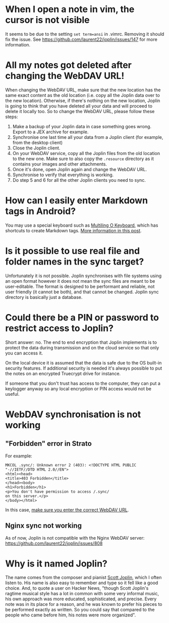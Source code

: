 # When I open a note in vim, the cursor is not visible

It seems to be due to the setting `set term=ansi` in .vimrc. Removing it should fix the issue. See https://github.com/laurent22/joplin/issues/147 for more information.

# All my notes got deleted after changing the WebDAV URL!

When changing the WebDAV URL, make sure that the new location has the same exact content as the old location (i.e. copy all the Joplin data over to the new location). Otherwise, if there's nothing on the new location, Joplin is going to think that you have deleted all your data and will proceed to delete it locally too. So to change the WebDAV URL, please follow these steps:

1. Make a backup of your Joplin data in case something goes wrong. Export to a JEX archive for example.
2. Synchronise one last time all your data from a Joplin client (for example, from the desktop client)
3. Close the Joplin client.
4. On your WebDAV service, copy all the Joplin files from the old location to the new one. Make sure to also copy the `.resource` directory as it contains your images and other attachments.
5. Once it's done, open Joplin again and change the WebDAV URL.
6. Synchronise to verify that everything is working.
7. Do step 5 and 6 for all the other Joplin clients you need to sync.

# How can I easily enter Markdown tags in Android?

You may use a special keyboard such as [Multiling O Keyboard](https://play.google.com/store/apps/details?id=kl.ime.oh&hl=en), which has shortcuts to create Markdown tags. [More information in this post](https://discourse.joplin.cozic.net/t/android-create-new-list-item-with-enter/585/2?u=laurent).

# Is it possible to use real file and folder names in the sync target?

Unfortunately it is not possible. Joplin synchronises with file systems using an open format however it does not mean the sync files are meant to be user-editable. The format is designed to be performant and reliable, not user friendly (it cannot be both), and that cannot be changed. Joplin sync directory is basically just a database.

# Could there be a PIN or password to restrict access to Joplin?

Short answer: no. The end to end encryption that Joplin implements is to protect the data during transmission and on the cloud service so that only you can access it.

On the local device it is assumed that the data is safe due to the OS built-in security features. If additional security is needed it's always possible to put the notes on an encrypted Truecrypt drive for instance.

If someone that you don't trust has access to the computer, they can put a keylogger anyway so any local encryption or PIN access would not be useful.

# WebDAV synchronisation is not working

## "Forbidden" error in Strato

For example:

    MKCOL .sync/: Unknown error 2 (403): <!DOCTYPE HTML PUBLIC "-//IETF//DTD HTML 2.0//EN">
    <html><head>
    <title>403 Forbidden</title>
    </head><body>
    <h1>Forbidden</h1>
    <p>You don't have permission to access /.sync/
    on this server.</p>
    </body></html>

In this case, [make sure you enter the correct WebDAV URL](https://github.com/laurent22/joplin/issues/309).

## Nginx sync not working

As of now, Joplin is not compatible with the Nginx WebDAV server: https://github.com/laurent22/joplin/issues/808

# Why is it named Joplin?

The name comes from the composer and pianist [Scott Joplin](https://en.wikipedia.org/wiki/Scott_Joplin), which I often listen to. His name is also easy to remember and type so it fell like a good choice. And, to quote a user on Hacker News, "though Scott Joplin's ragtime musical style has a lot in common with some very informal music, his own approach was more educated, sophisticated, and precise. Every note was in its place for a reason, and he was known to prefer his pieces to be performed exactly as written. So you could say that compared to the people who came before him, his notes were more organized".